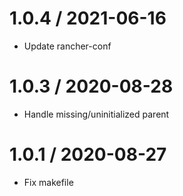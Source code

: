
1.0.4 / 2021-06-16
==================

  * Update rancher-conf

1.0.3 / 2020-08-28
==================

  * Handle missing/uninitialized parent

1.0.1 / 2020-08-27
==================

  * Fix makefile
